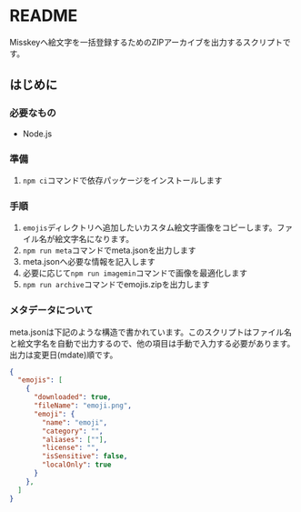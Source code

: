 # README
Misskeyへ絵文字を一括登録するためのZIPアーカイブを出力するスクリプトです。

## はじめに

### 必要なもの

- Node.js

### 準備

1. `npm ci`コマンドで依存パッケージをインストールします

### 手順

1. `emojis`ディレクトリへ追加したいカスタム絵文字画像をコピーします。ファイル名が絵文字名になります。
2. `npm run meta`コマンドでmeta.jsonを出力します
3. meta.jsonへ必要な情報を記入します
4. 必要に応じて`npm run imagemin`コマンドで画像を最適化します
5. `npm run archive`コマンドでemojis.zipを出力します

### メタデータについて

meta.jsonは下記のような構造で書かれています。このスクリプトはファイル名と絵文字名を自動で出力するので、他の項目は手動で入力する必要があります。出力は変更日(mdate)順です。

```json
{
  "emojis": [
    {
      "downloaded": true,
      "fileName": "emoji.png",
      "emoji": {
        "name": "emoji",
        "category": "",
        "aliases": [""],
        "license": "",
        "isSensitive": false,
        "localOnly": true
      }
    },
  ]
}
```